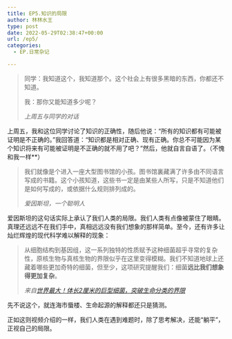 ```yaml
---
title: EP5.知识的局限
author: 林林水王
type: post
date: 2022-05-29T02:38:47+00:00
url: /ep5/
categories:
  - EP.日常杂记

---
```

<blockquote class="wp-block-quote">
  <p>
    同学：我知道这个，我知道那个。这个社会上有很多黑暗的东西，你都还不知道。
  </p>
  
  <p>
    我：那你又能知道多少呢？
  </p>
  
  <cite>上周五与同学的对话</cite>
</blockquote>

上周五，我和这位同学讨论了知识的正确性，随后他说：“所有的知识都有可能被证明是不正确的。”我回答道：“知识都是相对正确、现有正确。你总不可能因为某个知识将来有可能被证明是不正确的就不用了吧？”然后，他就自言自语了。（不愧和我一样**）

<blockquote class="wp-block-quote">
  <p>
    我们就像是个进入一座大型图书馆的小孩。图书馆裏藏满了许多由不同语言写成的书籍。这个小孩知道，这些书一定是由某些人所写，只是不知道他们是如何写成的，或依据什么规则排列成的。
  </p>
  
  <cite>爱因斯坦，一个聪明人</cite>
</blockquote>

爱因斯坦的这句话实际上承认了我们人类的局限。我们人类有点像被蒙住了眼睛。真理还远远不在我们手中，真相远远没有我们想象的那样简单。至今，还有许多让灿烂辉煌的现代科学难以解释的现象：

<blockquote class="wp-block-quote">
  <p>
    从细胞结构到基因组，这一系列独特的性质赋予这种细菌超乎寻常的复杂性，原核生物与真核生物的界限似乎在这里变得模糊。我们不知道地球上还藏着哪些更加奇特的细菌，但至少，这项研究提醒我们：细菌<strong>远比我们想象得更加复杂</strong>。
  </p>
  
  <cite>来自<a href="https://new.qq.com/omn/20220301/20220301A0189M00.html">世界最大！体长2厘米的巨型细菌，突破生命分类的界限</a></cite>
</blockquote>

先不说这个，就连海市蜃楼、生命起源的解释都还只是猜测。

正如这则视频介绍的一样，我们人类在遇到难题时，除了思考解决，还能“躺平”，正视自己的局限。